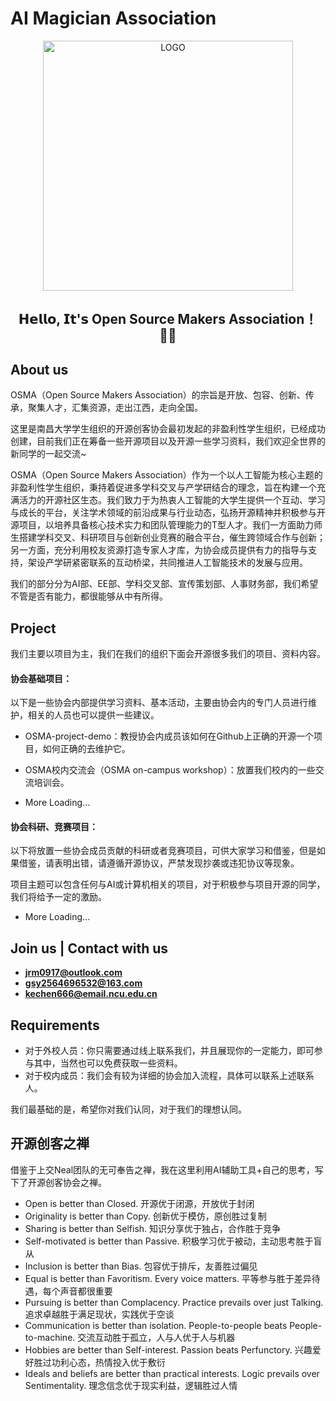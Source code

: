 # AI Magician Association

<p align="center">
    <img alt="LOGO" src="https://github.com/Open-Source-Makers-Association/.github/blob/main/image/OSMA%20Logo.png" height="400">

</p>

<h2 align="center"> 𝗛𝗲𝗹𝗹𝗼, 𝗜𝘁'𝘀 Open Source Makers Association！ 👨‍💻 </h2>

## About us

OSMA（Open Source Makers Association）的宗旨是开放、包容、创新、传承，聚集人才，汇集资源，走出江西，走向全国。

这里是南昌大学学生组织的开源创客协会最初发起的非盈利性学生组织，已经成功创建，目前我们正在筹备一些开源项目以及开源一些学习资料，我们欢迎全世界的新同学的一起交流~

OSMA（Open Source Makers Association）作为一个以人工智能为核心主题的非盈利性学生组织，秉持着促进多学科交叉与产学研结合的理念，旨在构建一个充满活力的开源社区生态。我们致力于为热衷人工智能的大学生提供一个互动、学习与成长的平台，关注学术领域的前沿成果与行业动态，弘扬开源精神并积极参与开源项目，以培养具备核心技术实力和团队管理能力的T型人才。我们一方面助力师生搭建学科交叉、科研项目与创新创业竞赛的融合平台，催生跨领域合作与创新；另一方面，充分利用校友资源打造专家人才库，为协会成员提供有力的指导与支持，架设产学研紧密联系的互动桥梁，共同推进人工智能技术的发展与应用。

我们的部分分为AI部、EE部、学科交叉部、宣传策划部、人事财务部，我们希望不管是否有能力，都很能够从中有所得。
## Project

我们主要以项目为主，我们在我们的组织下面会开源很多我们的项目、资料内容。

#### 协会基础项目：

以下是一些协会内部提供学习资料、基本活动，主要由协会内的专门人员进行维护，相关的人员也可以提供一些建议。

- OSMA-project-demo：教授协会内成员该如何在Github上正确的开源一个项目，如何正确的去维护它。

- OSMA校内交流会（OSMA on-campus workshop）：放置我们校内的一些交流培训会。

- More Loading...

#### 协会科研、竞赛项目：

以下将放置一些协会成员贡献的科研或者竞赛项目，可供大家学习和借鉴，但是如果借鉴，请表明出错，请遵循开源协议，严禁发现抄袭或违犯协议等现象。

项目主题可以包含任何与AI或计算机相关的项目，对于积极参与项目开源的同学，我们将给予一定的激励。

- More Loading...


## Join us | Contact with us

- [**jrm0917@outlook.com**](mailto:jrm0917@outlook.com)
- [**gsy2564696532@163.com**](mailto:gsy2564696532@163.com)
- [**kechen666@email.ncu.edu.cn**](mailto:kechen666@email.ncu.edu.cn)



## Requirements

- 对于外校人员：你只需要通过线上联系我们，并且展现你的一定能力，即可参与其中，当然也可以免费获取一些资料。
- 对于校内成员：我们会有较为详细的协会加入流程，具体可以联系上述联系人。


我们最基础的是，希望你对我们认同，对于我们的理想认同。

## 开源创客之禅

借鉴于上交Neal团队的无可奉告之禅，我在这里利用AI辅助工具+自己的思考，写下了开源创客协会之禅。

- Open is better than Closed. 开源优于闭源，开放优于封闭
- Originality is better than Copy. 创新优于模仿，原创胜过复制
- Sharing is better than Selfish. 知识分享优于独占，合作胜于竞争
- Self-motivated is better than Passive. 积极学习优于被动，主动思考胜于盲从
- Inclusion is better than Bias. 包容优于排斥，友善胜过偏见
- Equal is better than Favoritism. Every voice matters. 平等参与胜于差异待遇，每个声音都很重要
- Pursuing is better than Complacency. Practice prevails over just Talking. 追求卓越胜于满足现状，实践优于空谈
- Communication is better than isolation. People-to-people beats People-to-machine. 交流互动胜于孤立，人与人优于人与机器
- Hobbies are better than Self-interest. Passion beats Perfunctory. 兴趣爱好胜过功利心态，热情投入优于敷衍
- Ideals and beliefs are better than practical interests. Logic prevails over Sentimentality. 理念信念优于现实利益，逻辑胜过人情


